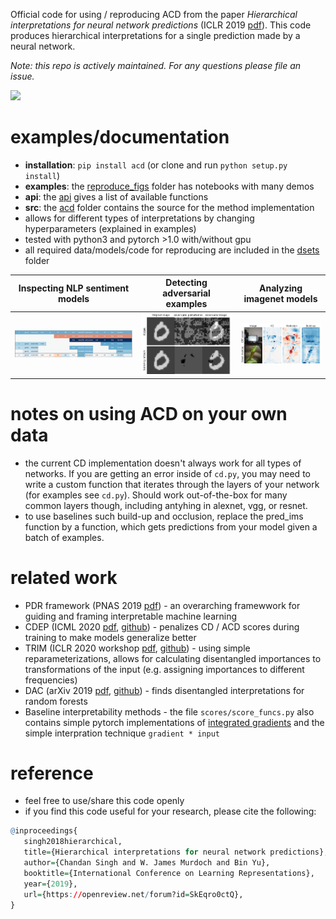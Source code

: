 Official code for using / reproducing ACD from the paper *Hierarchical interpretations for neural network predictions* (ICLR 2019 [pdf](https://openreview.net/pdf?id=SkEqro0ctQ)). This code produces hierarchical interpretations for a single prediction made by a neural network.

*Note: this repo is actively maintained. For any questions please file an issue.*

![](https://csinva.io/hierarchical-dnn-interpretations/reproduce_figs/figs/intro.svg?sanitize=True)



# examples/documentation

- **installation**: `pip install acd` (or clone and run `python setup.py install`)
- **examples**: the [reproduce_figs](reproduce_figs) folder has notebooks with many demos
- **api**: the [api](https://csinva.github.io/hierarchical-dnn-interpretations/docs/acd/) gives a list of available functions
- **src**: the [acd](acd) folder contains the source for the method implementation
- allows for different types of interpretations by changing hyperparameters (explained in examples)
- tested with python3 and pytorch >1.0 with/without gpu 
- all required data/models/code for reproducing are included in the [dsets](dsets) folder

| Inspecting NLP sentiment models    | Detecting adversarial examples      | Analyzing imagenet models           |
| ---------------------------------- | ----------------------------------- | ----------------------------------- |
| ![](reproduce_figs/figs/fig_2.png) | ![](reproduce_figs/figs/fig_s3.png) | ![](reproduce_figs/figs/fig_s2.png) |


# notes on using ACD on your own data
- the current CD implementation doesn't always work for all types of networks. If you are getting an error inside of `cd.py`, you may need to write a custom function that iterates through the layers of your network (for examples see `cd.py`). Should work out-of-the-box for many common layers though, including antyhing in alexnet, vgg, or resnet.
- to use baselines such build-up and occlusion, replace the pred_ims function by a function, which gets predictions from your model given a batch of examples.


# related work

- PDR framework (PNAS 2019 [pdf](https://arxiv.org/abs/1901.04592)) - an overarching framewwork for guiding and framing interpretable machine learning
- CDEP (ICML 2020 [pdf](https://arxiv.org/abs/1909.13584), [github](https://github.com/laura-rieger/deep-explanation-penalization)) - penalizes CD / ACD scores during training to make models generalize better
- TRIM (ICLR 2020 workshop [pdf](https://arxiv.org/abs/2003.01926), [github](https://github.com/csinva/transformation-importance)) - using simple reparameterizations, allows for calculating disentangled importances to transformations of the input (e.g. assigning importances to different frequencies)
- DAC (arXiv 2019 [pdf](https://arxiv.org/abs/1905.07631), [github](https://github.com/csinva/disentangled-attribution-curves)) - finds disentangled interpretations for random forests
- Baseline interpretability methods - the file `scores/score_funcs.py` also contains simple pytorch implementations of [integrated gradients](https://arxiv.org/abs/1703.01365) and the simple interpration technique `gradient * input`

# reference

- feel free to use/share this code openly
- if you find this code useful for your research, please cite the following:

 ```r
@inproceedings{
    singh2018hierarchical,
    title={Hierarchical interpretations for neural network predictions},
    author={Chandan Singh and W. James Murdoch and Bin Yu},
    booktitle={International Conference on Learning Representations},
    year={2019},
    url={https://openreview.net/forum?id=SkEqro0ctQ},
}
 ```

